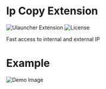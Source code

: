 # Ip Copy Extension

![Ulauncher Extension](https://img.shields.io/badge/Ulauncher-Extension-green.svg?style=flat)
![License](https://img.shields.io/github/license/brpaz/ulauncher-jetbrains.svg?style=flat)

Fast access to internal and external IP

# Example

![Demo Image](https://imgur.com/a/7gs2pWd)
